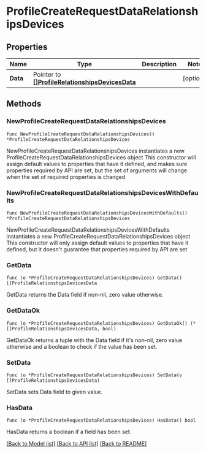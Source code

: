 # ProfileCreateRequestDataRelationshipsDevices

## Properties

Name | Type | Description | Notes
------------ | ------------- | ------------- | -------------
**Data** | Pointer to [**[]ProfileRelationshipsDevicesData**](ProfileRelationshipsDevicesData.md) |  | [optional] 

## Methods

### NewProfileCreateRequestDataRelationshipsDevices

`func NewProfileCreateRequestDataRelationshipsDevices() *ProfileCreateRequestDataRelationshipsDevices`

NewProfileCreateRequestDataRelationshipsDevices instantiates a new ProfileCreateRequestDataRelationshipsDevices object
This constructor will assign default values to properties that have it defined,
and makes sure properties required by API are set, but the set of arguments
will change when the set of required properties is changed

### NewProfileCreateRequestDataRelationshipsDevicesWithDefaults

`func NewProfileCreateRequestDataRelationshipsDevicesWithDefaults() *ProfileCreateRequestDataRelationshipsDevices`

NewProfileCreateRequestDataRelationshipsDevicesWithDefaults instantiates a new ProfileCreateRequestDataRelationshipsDevices object
This constructor will only assign default values to properties that have it defined,
but it doesn't guarantee that properties required by API are set

### GetData

`func (o *ProfileCreateRequestDataRelationshipsDevices) GetData() []ProfileRelationshipsDevicesData`

GetData returns the Data field if non-nil, zero value otherwise.

### GetDataOk

`func (o *ProfileCreateRequestDataRelationshipsDevices) GetDataOk() (*[]ProfileRelationshipsDevicesData, bool)`

GetDataOk returns a tuple with the Data field if it's non-nil, zero value otherwise
and a boolean to check if the value has been set.

### SetData

`func (o *ProfileCreateRequestDataRelationshipsDevices) SetData(v []ProfileRelationshipsDevicesData)`

SetData sets Data field to given value.

### HasData

`func (o *ProfileCreateRequestDataRelationshipsDevices) HasData() bool`

HasData returns a boolean if a field has been set.


[[Back to Model list]](../README.md#documentation-for-models) [[Back to API list]](../README.md#documentation-for-api-endpoints) [[Back to README]](../README.md)


